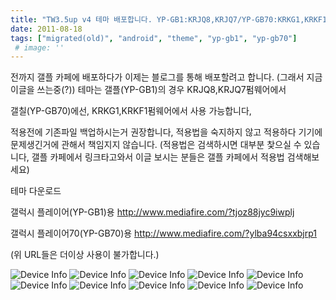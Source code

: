 ```yaml
---
title: "TW3.5up v4 테마 배포합니다. YP-GB1:KRJQ8,KRJQ7/YP-GB70:KRKG1,KRKF1"
date: 2011-08-18
tags: ["migrated(old)", "android", "theme", "yp-gb1", "yp-gb70"]
 # image: ''
---
```


전까지 갤플 카페에 배포하다가 이제는 블로그를 통해 배포할려고 합니다.
(그래서 지금 이글을 쓰는중(?))
테마는 갤플(YP-GB1)의 경우
KRJQ8,KRJQ7펌웨어에서

갤칠(YP-GB70)에선,
KRKG1,KRKF1펌웨어에서 사용 가능합니다,

적용전에 기존파일 백업하시는거 권장합니다,
적용법을 숙지하지 않고 적용하다 기기에 문제생긴거에 관해서 책임지지 않습니다.
(적용법은 검색하시면 대부분 찿으실 수 있습니다, 갤플 카페에서 링크타고와서 이글 보시는 분들은 갤플 카페에서 적용법 검색해보세요)

테마 다운로드

갤럭시 플레이어(YP-GB1)용
http://www.mediafire.com/?tjoz88jyc9iwplj

갤럭시 플레이어70(YP-GB70)용
http://www.mediafire.com/?ylba94csxxbjrp1

(위 URL들은 더이상 사용이 불가합니다.)

  ![Device Info](https://sukso96100.github.io/blogimgs/SC20110818-101119.png)
![Device Info](https://sukso96100.github.io/blogimgs/SC20110818-101135.png)
![Device Info](https://sukso96100.github.io/blogimgs/SC20110818-101155.png)
![Device Info](https://sukso96100.github.io/blogimgs/SC20110818-101224.png)
![Device Info](https://sukso96100.github.io/blogimgs/SC20110818-101251.png)
![Device Info](https://sukso96100.github.io/blogimgs/SC20110818-101339.png)
![Device Info](https://sukso96100.github.io/blogimgs/SC20110818-101359.png)
![Device Info](https://sukso96100.github.io/blogimgs/SC20110818-101423.png)
![Device Info](https://sukso96100.github.io/blogimgs/SC20110818-101620.png)
![Device Info](https://sukso96100.github.io/blogimgs/SC20110818-102941.png)
